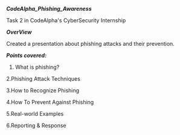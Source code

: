 ***CodeAlpha_Phishing_Awareness***

Task 2 in CodeAlpha's CyberSecurity Internship

***OverView***

Created a presentation about phishing attacks and their prevention.


***Points covered:***

1. What is phishing?
   
2.Phishing Attack Techniques

3.How to Recognize Phishing

4.How To Prevent Against Phishing

5.Real-world Examples 

6.Reporting & Response 
